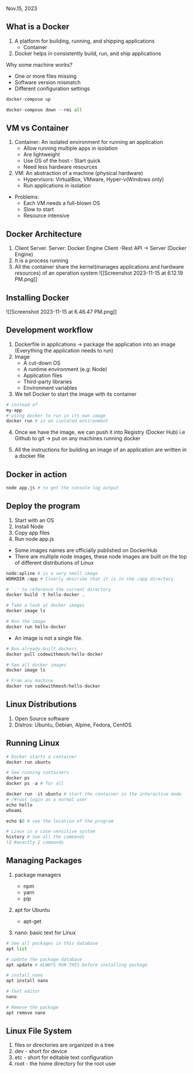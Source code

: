 Nov.15, 2023

## What is a Docker

1. A platform for building, running, and shipping applications
   - Container
2. Docker helps in consistently build, run, and ship applications

Why some machine works?

- One or more files missing
- Software version mismatch
- Different configuration settings

```python
docker-compose up

docker-compose down --rmi all
```

## VM vs Container

1. Container: An isolated environment for running an application
   - Allow running multiple apps in isolation
   - Are lightweight
   - Use OS of the host - Start quick
   - Need less hardware resources
1. VM: An abstraction of a machine (physical hardware)
   - Hypervisors: VirtualBox, VMware, Hyper-v(Windows only)
   - Run applications in isolation

- Problems:
  - Each VM needs a full-blown OS
  - Slow to start
  - Resource intensive

## Docker Architecture

1. Client Server. Server: Docker Engine
   Client -Rest API -> Server (Docker Engine)
2. It is a process running
3. All the container share the kernel(manages applications and hardware resources) of an operation system
   ![[Screenshot 2023-11-15 at 6.12.19 PM.png]]

## Installing Docker

![[Screenshot 2023-11-15 at 6.46.47 PM.png]]

## Development workflow

1. Dockerfile in applications -> package the application into an image (Everything the application needs to run)
2. Image
   - A cut-down OS
   - A runtime environment (e.g: Node)
   - Application files
   - Third-party libraries
   - Environment variables
3. We tell Docker to start the image with its container

```python
# instead of
my-app
# using docker to run in its own image
docker run # in an isolated environment

```

4. Once we have the image, we can push it into Registry (Docker Hub) i.e Github to git -> put on any machines running docker

5. All the instructions for building an image of an application are written in a docker file

## Docker in action

```python
node app.js # to get the console log output
```

## Deploy the program

1. Start with an OS
2. Install Node
3. Copy app files
4. Run node app.js

- Some images names are officially published on DockerHub
- There are multiple node images, these node images are built on the top of different distributions of Linux

```python
node:apline # is a very small image
WORKDIR /app # Clearly describe that it is in the /app directory

# '.' to reference the current directory
docker build -t hello-docker .

# Take a look at docker images
docker image ls

# Run the image
docker run hello-docker
```

- An image is not a single file.

```python
# Run already-built dockers
docker pull codewithmosh/hello-docker

# See all docker images
docker image ls

# From any machine
docker run codewithmosh/hello-docker
```

## Linux Distributions

1. Open Source software
2. Distros: Ubuntu, Debian, Alpine, Fedora, CentOS

## Running Linux

```python
# Docker starts a container
docker run ubuntu

# See running containers
docker ps
docker ps -a # for all

docker run -it ubuntu # start the container in the interactive mode
# /#root login as a normal user
echo hello
whoami

echo $0 # see the location of the program

# Linux is a case-sensitive system
history # See all the commands
!2 #exactly 2 commands
```

## Managing Packages

1. package managers

   - npm
   - yarn
   - pip

2. apt for Ubuntu
   - apt-get
3. nano: basic text for Linux

```python
# See all packages in this database
apt list

# update the package database
apt update # ALWAYS RUN THIS before installing package

# install nano
apt install nano

# Text editor
nano

# Remove the package
apt remove nano
```

## Linux File System

1. files or directories are organized in a tree
2. dev - short for device
3. etc - short for editable text configuration
4. root - the home directory for the root user
